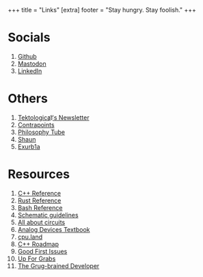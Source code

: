 +++
title = "Links"
[extra]
footer = "Stay hungry. Stay foolish."
+++

<div class="arc_post">
<h1>Socials<br></h1>
<ol>
<li><a href="https://github.com/danielyu2003">Github</a></li>
<li><a rel="me" href="https://mastodon.social/@danyou">Mastodon</a></li>
<li><a href="https://www.linkedin.com/in/danielyu2003/">LinkedIn</a></li>
</ol>
</div>
<div class="arc_post">
<h1>Others<br></h1>
<ol>
<li><a href="https://substack.com/@tektology">Tektological҉'s Newsletter</a></li>
<li><a href="https://www.contrapoints.com/">Contrapoints</a></li>
<li><a href="https://www.patreon.com/PhilosophyTube">Philosophy Tube</a></li>
<li><a href="https://www.youtube.com/@Shaun_vids/videos">Shaun</a></li>
<li><a href="https://www.youtube.com/@Exurb1a/videos">Exurb1a</a></li>
</ol>
</div>
<div class="arc_post">
<h1>Resources<br></h1>
<ol>
<li><a href="https://en.cppreference.com/w/">C++ Reference</a></li>
<li><a href="https://doc.rust-lang.org/reference/">Rust Reference</a></li>
<li><a href="https://www.gnu.org/software/bash/manual/bash.html">Bash Reference</a></li>
<li><a href="https://electronics.stackexchange.com/questions/28251/rules-and-guidelines-for-drawing-good-schematics">Schematic guidelines</a></li>
<li><a href="https://www.allaboutcircuits.com/textbook/">All about circuits</a></li>
<li><a href="https://wiki.analog.com/university/courses/electronics/text/electronics-toc">Analog Devices Textbook</a></li>
<li><a href="https://cpu.land/">cpu.land</a></li>
<li><a href="https://roadmap.sh/cpp">C++ Roadmap</a></li>
<li><a href="https://goodfirstissues.com/">Good First Issues</a></li>
<li><a href="https://up-for-grabs.net">Up For Grabs</a></li>
<li><a href="https://grugbrain.dev/">The Grug-brained Developer</a></li>
</ol>
</div>
